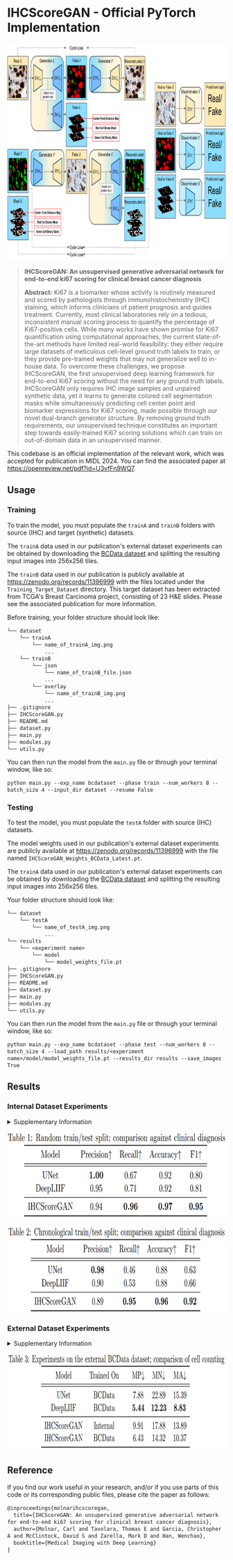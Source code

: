 # IHCScoreGAN - Official PyTorch Implementation

<p align="center"><img src="images/ModelDiagram.png" height="500" width="auto"></p>

> **IHCScoreGAN: An unsupervised generative adversarial network for end-to-end ki67 scoring for clinical breast cancer diagnosis**
>
> **Abstract:** Ki67 is a biomarker whose activity is routinely measured and scored by pathologists through immunohistochemistry (IHC) staining, which informs clinicians of patient prognosis and guides treatment. Currently, most clinical laboratories rely on a tedious, inconsistent manual scoring process to quantify the percentage of Ki67-positive cells. While many works have shown promise for Ki67 quantification using computational approaches, the current state-of-the-art methods have limited real-world feasibility: they either require large datasets of meticulous cell-level ground truth labels to train, or they provide pre-trained weights that may not generalize well to in-house data. To overcome these challenges, we propose IHCScoreGAN, the first unsupervised deep learning framework for end-to-end Ki67 scoring without the need for any ground truth labels. IHCScoreGAN only requires IHC image samples and unpaired synthetic data, yet it learns to generate colored cell segmentation masks while simultaneously predicting cell center point and biomarker expressions for Ki67 scoring, made possible through our novel dual-branch generator structure. By removing ground truth requirements, our unsupervised technique constitutes an important step towards easily-trained Ki67 scoring solutions which can train on out-of-domain data in an unsupervised manner.

This codebase is an official implementation of the relevant work, which was accepted for publication in MIDL 2024. You can find the associated paper at https://openreview.net/pdf?id=U3vfFn9WQ7.

## Usage

### Training

To train the model, you must populate the `trainA` and `trainB` folders with source (IHC) and target (synthetic) datasets. 

The `trainA` data used in our publication's external dataset experiments can be obtained by downloading the [BCData dataset](https://sites.google.com/view/bcdataset) and splitting the resulting input images into 256x256 tiles.

The `trainB` data used in our publication is publicly available at https://zenodo.org/records/11396999 with the files located under the `Training_Target_Dataset` directory. This target dataset has been extracted from TCGA's Breast Carcinoma project, consisting of 23 H&E slides. Please see the associated publication for more information.

Before training, your folder structure should look like:

```
└── dataset
    └── trainA
        └── name_of_trainA_img.png
            ...
    └── trainB
        └── json
            └── name_of_trainB_file.json
            ...
        └── overlay
            └── name_of_trainB_img.png
            ...
├── .gitignore
├── IHCScoreGAN.py
├── README.md
├── dataset.py
├── main.py
├── modules.py
└── utils.py
```

You can then run the model from the `main.py` file or through your terminal window, like so:

```
python main.py --exp_name bcdataset --phase train --num_workers 8 --batch_size 4 --input_dir dataset --resume False
```

### Testing

To test the model, you must populate the `testA` folder with source (IHC) datasets. 

The model weights used in our publication's external dataset experiments are publicly available at https://zenodo.org/records/11396999 with the file named `IHCScoreGAN_Weights_BCData_Latest.pt`.

The `trainA` data used in our publication's external dataset experiments can be obtained by downloading the [BCData dataset](https://sites.google.com/view/bcdataset) and splitting the resulting input images into 256x256 tiles.

Your folder structure should look like:

```
└── dataset
    └── testA
        └── name_of_testA_img.png
            ...
└── results
    └── <experiment name>
        └── model
            └── model_weights_file.pt
├── .gitignore
├── IHCScoreGAN.py
├── README.md
├── dataset.py
├── main.py
├── modules.py
└── utils.py
```

You can then run the model from the `main.py` file or through your terminal window, like so:
```
python main.py --exp_name bcdataset --phase test --num_workers 8 --batch_size 4 --load_path results/<experiment name>/model/model_weights_file.pt --results_dir results --save_images True
```

## Results

### Internal Dataset Experiments

<details>
  <summary>Supplementary Information</summary>

We performed two two-split experiments on our internal dataset to reflect the performance for the model in a general use-case. In both experiments, we drew 1,532 cases in the train split and 594 cases in the test split, with tiles corresponding to the cases aggregated into their split. We then evaluated against the real clinical diagnosis of the patient, with cases thresholded at a commonly accepted 20% cutoff point.
</details>

<p align="center"><img src="images/InternalExperimentRandom.png" height="200" width="auto"></p>
<p align="center"><img src="images/InternalExperimentChronological.png" height="200" width="auto"></p>

### External Dataset Experiments

<details>
  <summary>Supplementary Information</summary>

We validated our framework on a public breast cancer dataset, [BCData](https://sites.google.com/view/bcdataset). We compared cell counting of our framework against two supervised models, both of which were trained using BCData’s training images and cell annotation labels. The results are in Table 3, where "MP", "MN", and "MA" represents the Mean Absolute Error (MAE) of positive, negative, and the average value, respectively.
</details>

<p align="center"><img src="images/ExternalExperiment.png" height="225" width="auto"></p>

## Reference
If you find our work useful in your research, and/or if you use parts of this code or its corresponding public files, please cite the paper as follows:

```
@inproceedings{molnarihcscoregan,
  title={IHCScoreGAN: An unsupervised generative adversarial network for end-to-end ki67 scoring for clinical breast cancer diagnosis},
  author={Molnar, Carl and Tavolara, Thomas E and Garcia, Christopher A and McClintock, David S and Zarella, Mark D and Han, Wenchao},
  booktitle={Medical Imaging with Deep Learning}
}
```
